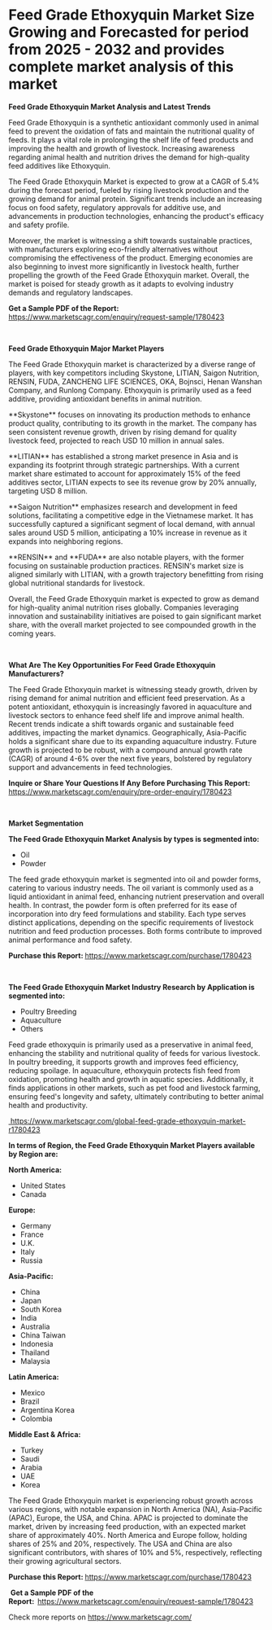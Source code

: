 <p><h1>Feed Grade Ethoxyquin Market Size Growing and Forecasted for period from 2025 - 2032 and provides complete market analysis of this market</h1></p><p><strong>Feed Grade Ethoxyquin Market Analysis and Latest Trends</strong></p>
<p><p>Feed Grade Ethoxyquin is a synthetic antioxidant commonly used in animal feed to prevent the oxidation of fats and maintain the nutritional quality of feeds. It plays a vital role in prolonging the shelf life of feed products and improving the health and growth of livestock. Increasing awareness regarding animal health and nutrition drives the demand for high-quality feed additives like Ethoxyquin. </p><p>The Feed Grade Ethoxyquin Market is expected to grow at a CAGR of 5.4% during the forecast period, fueled by rising livestock production and the growing demand for animal protein. Significant trends include an increasing focus on food safety, regulatory approvals for additive use, and advancements in production technologies, enhancing the product's efficacy and safety profile. </p><p>Moreover, the market is witnessing a shift towards sustainable practices, with manufacturers exploring eco-friendly alternatives without compromising the effectiveness of the product. Emerging economies are also beginning to invest more significantly in livestock health, further propelling the growth of the Feed Grade Ethoxyquin market. Overall, the market is poised for steady growth as it adapts to evolving industry demands and regulatory landscapes.</p></p>
<p><strong>Get a Sample PDF of the Report:&nbsp;</strong> <a href="https://www.marketscagr.com/enquiry/request-sample/1780423?utm_campaign=2468&utm_medium=2&utm_source=Github&utm_content=ia&utm_term=25032025&utm_id=feed-grade-ethoxyquin">https://www.marketscagr.com/enquiry/request-sample/1780423</a></p>
<p>&nbsp;</p>
<p><strong>Feed Grade Ethoxyquin Major Market Players</strong></p>
<p><p>The Feed Grade Ethoxyquin market is characterized by a diverse range of players, with key competitors including Skystone, LITIAN, Saigon Nutrition, RENSIN, FUDA, ZANCHENG LIFE SCIENCES, OKA, Bojnsci, Henan Wanshan Company, and Runlong Company. Ethoxyquin is primarily used as a feed additive, providing antioxidant benefits in animal nutrition.</p><p>**Skystone** focuses on innovating its production methods to enhance product quality, contributing to its growth in the market. The company has seen consistent revenue growth, driven by rising demand for quality livestock feed, projected to reach USD 10 million in annual sales.</p><p>**LITIAN** has established a strong market presence in Asia and is expanding its footprint through strategic partnerships. With a current market share estimated to account for approximately 15% of the feed additives sector, LITIAN expects to see its revenue grow by 20% annually, targeting USD 8 million.</p><p>**Saigon Nutrition** emphasizes research and development in feed solutions, facilitating a competitive edge in the Vietnamese market. It has successfully captured a significant segment of local demand, with annual sales around USD 5 million, anticipating a 10% increase in revenue as it expands into neighboring regions.</p><p>**RENSIN** and **FUDA** are also notable players, with the former focusing on sustainable production practices. RENSIN's market size is aligned similarly with LITIAN, with a growth trajectory benefitting from rising global nutritional standards for livestock.</p><p>Overall, the Feed Grade Ethoxyquin market is expected to grow as demand for high-quality animal nutrition rises globally. Companies leveraging innovation and sustainability initiatives are poised to gain significant market share, with the overall market projected to see compounded growth in the coming years.</p></p>
<p>&nbsp;</p>
<p><strong>What Are The Key Opportunities For Feed Grade Ethoxyquin Manufacturers?</strong></p>
<p><p>The Feed Grade Ethoxyquin market is witnessing steady growth, driven by rising demand for animal nutrition and efficient feed preservation. As a potent antioxidant, ethoxyquin is increasingly favored in aquaculture and livestock sectors to enhance feed shelf life and improve animal health. Recent trends indicate a shift towards organic and sustainable feed additives, impacting the market dynamics. Geographically, Asia-Pacific holds a significant share due to its expanding aquaculture industry. Future growth is projected to be robust, with a compound annual growth rate (CAGR) of around 4-6% over the next five years, bolstered by regulatory support and advancements in feed technologies.</p></p>
<p><strong>Inquire or Share Your Questions If Any Before Purchasing This Report:</strong> <a href="https://www.marketscagr.com/enquiry/pre-order-enquiry/1780423?utm_campaign=2468&utm_medium=2&utm_source=Github&utm_content=ia&utm_term=25032025&utm_id=feed-grade-ethoxyquin">https://www.marketscagr.com/enquiry/pre-order-enquiry/1780423</a></p>
<p>&nbsp;</p>
<p><strong>Market Segmentation</strong></p>
<p><strong>The Feed Grade Ethoxyquin Market Analysis by types is segmented into:</strong></p>
<p><ul><li>Oil</li><li>Powder</li></ul></p>
<p><p>The feed grade ethoxyquin market is segmented into oil and powder forms, catering to various industry needs. The oil variant is commonly used as a liquid antioxidant in animal feed, enhancing nutrient preservation and overall health. In contrast, the powder form is often preferred for its ease of incorporation into dry feed formulations and stability. Each type serves distinct applications, depending on the specific requirements of livestock nutrition and feed production processes. Both forms contribute to improved animal performance and food safety.</p></p>
<p><strong>Purchase this Report:&nbsp;</strong><a href="https://www.marketscagr.com/purchase/1780423?utm_campaign=2468&utm_medium=2&utm_source=Github&utm_content=ia&utm_term=25032025&utm_id=feed-grade-ethoxyquin">https://www.marketscagr.com/purchase/1780423</a></p>
<p>&nbsp;</p>
<p><strong>The Feed Grade Ethoxyquin Market Industry Research by Application is segmented into:</strong></p>
<p><ul><li>Poultry Breeding</li><li>Aquaculture</li><li>Others</li></ul></p>
<p><p>Feed grade ethoxyquin is primarily used as a preservative in animal feed, enhancing the stability and nutritional quality of feeds for various livestock. In poultry breeding, it supports growth and improves feed efficiency, reducing spoilage. In aquaculture, ethoxyquin protects fish feed from oxidation, promoting health and growth in aquatic species. Additionally, it finds applications in other markets, such as pet food and livestock farming, ensuring feed's longevity and safety, ultimately contributing to better animal health and productivity.</p></p>
<p><a href="https://www.marketscagr.com/global-feed-grade-ethoxyquin-market-r1780423?utm_campaign=2468&utm_medium=2&utm_source=Github&utm_content=ia&utm_term=25032025&utm_id=feed-grade-ethoxyquin">&nbsp;https://www.marketscagr.com/global-feed-grade-ethoxyquin-market-r1780423</a></p>
<p><strong>In terms of Region, the Feed Grade Ethoxyquin Market Players available by Region are:</strong></p>
<p>
    <p> <strong> North America: </strong>
        <ul>
            <li>United States</li>
            <li>Canada</li>
        </ul>
        </p> 
    <p> <strong> Europe: </strong>
        <ul>
            <li>Germany</li>
            <li>France</li>
            <li>U.K.</li>
            <li>Italy</li>
            <li>Russia</li>
        </ul>
        </p> 
    <p> <strong> Asia-Pacific: </strong>
        <ul>
            <li>China</li>
            <li>Japan</li>
            <li>South Korea</li>
            <li>India</li>
            <li>Australia</li>
            <li>China Taiwan</li>
            <li>Indonesia</li>
            <li>Thailand</li>
            <li>Malaysia</li>
        </ul>
        </p> 
    <p> <strong> Latin America: </strong>
        <ul>
            <li>Mexico</li>
            <li>Brazil</li>
            <li>Argentina Korea</li>
            <li>Colombia</li>
        </ul>
        </p> 
    <p> <strong> Middle East & Africa: </strong>
        <ul>
            <li>Turkey</li>
            <li>Saudi</li>
            <li>Arabia</li>
            <li>UAE</li>
            <li>Korea</li>
        </ul>
    </p>
    </p>
<p><p>The Feed Grade Ethoxyquin market is experiencing robust growth across various regions, with notable expansion in North America (NA), Asia-Pacific (APAC), Europe, the USA, and China. APAC is projected to dominate the market, driven by increasing feed production, with an expected market share of approximately 40%. North America and Europe follow, holding shares of 25% and 20%, respectively. The USA and China are also significant contributors, with shares of 10% and 5%, respectively, reflecting their growing agricultural sectors.</p></p>
<p><strong>Purchase this Report: </strong><a href="https://www.marketscagr.com/purchase/1780423?utm_campaign=2468&utm_medium=2&utm_source=Github&utm_content=ia&utm_term=25032025&utm_id=feed-grade-ethoxyquin">https://www.marketscagr.com/purchase/1780423</a></p>
<p>&nbsp;<strong>Get a Sample PDF of the Report:&nbsp;&nbsp;</strong><a href="https://www.marketscagr.com/enquiry/request-sample/1780423?utm_campaign=2468&utm_medium=2&utm_source=Github&utm_content=ia&utm_term=25032025&utm_id=feed-grade-ethoxyquin">https://www.marketscagr.com/enquiry/request-sample/1780423</a></p>
<p><strong></strong></p>
<p>Check more reports on <a href="https://www.marketscagr.com/?utm_campaign=2468&utm_medium=2&utm_source=Github&utm_content=ia&utm_term=25032025&utm_id=feed-grade-ethoxyquin">https://www.marketscagr.com/</a></p>